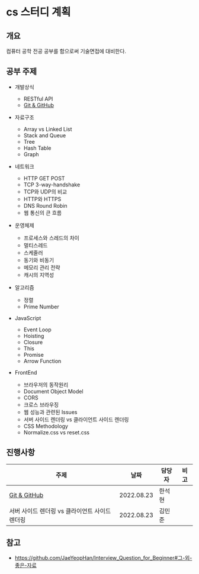 # cs 스터디 계획

## 개요

컴퓨터 공학 전공 공부를 함으로써 기술면접에 대비한다.

## 공부 주제

- 개발상식
  - RESTful API
  - [Git & GitHub](HanSeokhyeon/git-github.md)
- 자료구조
  - Array vs Linked List
  - Stack and Queue
  - Tree
  - Hash Table
  - Graph
- 네트워크
  - HTTP GET POST
  - TCP 3-way-handshake
  - TCP와 UDP의 비교
  - HTTP와 HTTPS
  - DNS Round Robin
  - 웹 통신의 큰 흐름
- 운영체제
  - 프로세스와 스레드의 차이
  - 멀티스레드
  - 스케줄러
  - 동기와 비동기
  - 메모리 관리 전략
  - 캐시의 지역성
- 알고리즘
  - 정렬
  - Prime Number
- JavaScript
  - Event Loop
  - Hoisting
  - Closure
  - This
  - Promise
  - Arrow Function
- FrontEnd

  - 브라우저의 동작원리
  - Document Object Model
  - CORS
  - 크로스 브라우징
  - 웹 성능과 관련된 Issues
  - 서버 사이드 렌더링 vs 클라이언트 사이드 렌더링
  - CSS Methodology
  - Normalize.css vs reset.css

## 진행사항

| 주제                                           | 날짜       | 담당자 | 비고 |
| ---------------------------------------------- | ---------- | ------ | ---- |
| [Git & GitHub](HanSeokhyeon/git-github.md)     | 2022.08.23 | 한석현 |      |
| 서버 사이드 렌더링 vs 클라이언트 사이드 렌더링 | 2022.08.23 | 김민준 |      |

## 참고

- https://github.com/JaeYeopHan/Interview_Question_for_Beginner#그-외-좋은-자료
